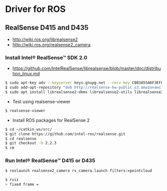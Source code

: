 # Driver for ROS

## RealSense D415 and D435
- http://wiki.ros.org/librealsense2
- http://wiki.ros.org/realsense2_camera

### Install Intel® RealSense™ SDK 2.0
- https://github.com/IntelRealSense/librealsense/blob/master/doc/distribution_linux.md
```bash
$ sudo apt-key adv --keyserver keys.gnupg.net --recv-key C8B3A55A6F3EFCDE || sudo apt-key adv --keyserver hkp://keyserver.ubuntu.com:80 --recv-key C8B3A55A6F3EFCDE
$ sudo add-apt-repository "deb http://realsense-hw-public.s3.amazonaws.com/Debian/apt-repo xenial main" -u
$ sudo apt install librealsense2-dkms librealsense2-utils librealsense2-dev
```
- Test using realsense-viewer
```bash
$ realsense-viewer
```
- Install ROS packages for RealSense 2
```bash
$ cd ~/catkin_ws/src/
$ git clone https://github.com/intel-ros/realsense.git
$ cd realsense
$ git checkout -b 2.2.3
$ cm
```

### Run Intel® RealSense™ D415 or D435
```bash
$ roslaunch realsense2_camera rs_camera.launch filters:=pointcloud
```
```bash
$ rviz
> fixed frame = 
```


